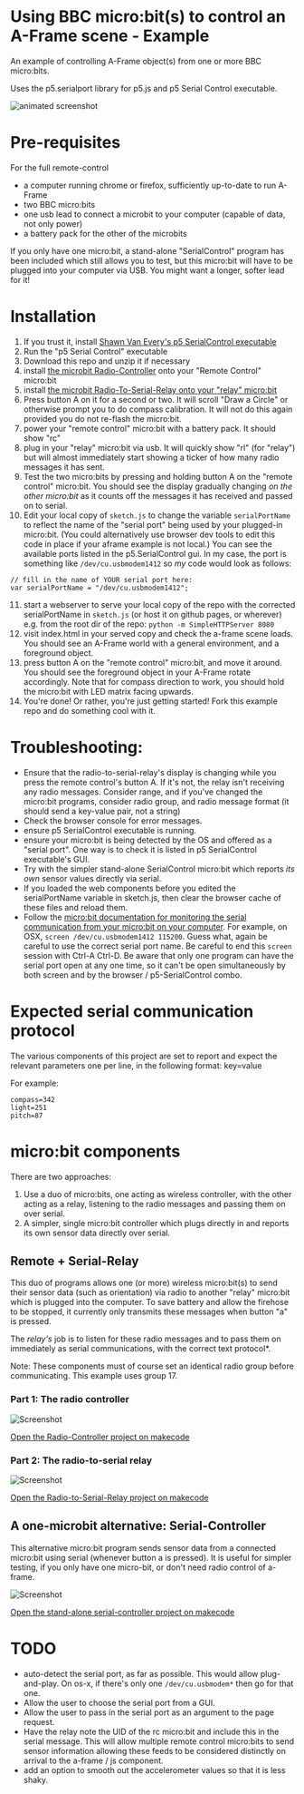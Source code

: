 # Using BBC micro:bit(s) to control an A-Frame scene - Example

An example of controlling A-Frame object(s) from one or more BBC micro:bits.

Uses the p5.serialport library for p5.js and p5 Serial Control executable.

![animated screenshot](docs/screenshots/house-example-anim.gif)

# Pre-requisites

For the full remote-control 
* a computer running chrome or firefox, sufficiently up-to-date to run A-Frame
* two BBC micro:bits
* one usb lead to connect a microbit to your computer (capable of data, not only power)
* a battery pack for the other of the microbits

If you only have one micro:bit, a stand-alone "SerialControl" program has been included which still allows you to test, but this micro:bit will have to be plugged into your computer via USB.  You might want a longer, softer lead for it!

# Installation

1) If you trust it, install [Shawn Van Every's p5 SerialControl executable][p5 serialcontrol link]
2) Run the "p5 Serial Control" executable
3) Download this repo and unzip it if necessary
4) install [the microbit Radio-Controller][microbit-Radio-Controller hex link] onto your "Remote Control" micro:bit
5) install [the microbit Radio-To-Serial-Relay onto your "relay" micro:bit][microbit-Radio-to-Serial-Relay hex link]
6) Press button A on it for a second or two.  It will scroll "Draw a Circle" or otherwise prompt you to do compass calibration.  It will not do this again provided you do not re-flash the micro:bit.
7) power your "remote control" micro:bit with a battery pack.  It should show "rc"
8) plug in your "relay" micro:bit via usb.  It will quickly show "rl" (for "relay") but will almost immediately start showing a ticker of how many radio messages it has sent.
9) Test the two micro:bits by pressing and holding button A on the "remote control" micro:bit.  You should see the display gradually changing *on the other micro:bit* as it counts off the messages it has received and passed on to serial.
10) Edit your local copy of `sketch.js` to change the variable `serialPortName` to reflect the name of the "serial port" being used by your plugged-in micro:bit.  (You could alternatively use browser dev tools to edit this code in place if your aframe example is not local.)
You can see the available ports listed in the p5.SerialControl gui.  In my case, the port is something like `/dev/cu.usbmodem1412` so *my* code would look as follows:
```
// fill in the name of YOUR serial port here:
var serialPortName = "/dev/cu.usbmodem1412";
```
11) start a webserver to serve your local copy of the repo with the corrected serialPortName in `sketch.js` (or host it on github pages, or wherever) e.g. from the root dir of the repo: `python -m SimpleHTTPServer 8080`
12) visit index.html in your served copy and check the a-frame scene loads.  You should see an A-Frame world with a general environment, and a foreground object.
13) press button A on the "remote control" micro:bit, and move it around.  You should see the foreground object in your A-Frame rotate accordingly.  Note that for compass direction to work, you should hold the micro:bit with LED matrix facing upwards.
14) You're done!  Or rather, you're just getting started!  Fork this example repo and do something cool with it.

# Troubleshooting: 

* Ensure that the radio-to-serial-relay's display is changing while you press the remote control's button A.  If it's not, the relay isn't receiving any radio messages.  Consider range, and if you've changed the micro:bit programs, consider radio group, and radio message format (it should send a key-value pair, not a string)
* Check the browser console for error messages.
* ensure p5 SerialControl executable is running.
* ensure your micro:bit is being detected by the OS and offered as a "serial port".  One way is to check it is listed in p5 SerialControl executable's GUI.
* Try with the simpler stand-alone SerialControl micro:bit which reports *its own* sensor values directly via serial.
* If you loaded the web components before you edited the serialPortName variable in sketch.js, then clear the browser cache of these files and reload them.
* Follow the [micro:bit documentation for monitoring the serial communication from your micro:bit on your computer][microbit serial comms link].  For example, on OSX, `screen /dev/cu.usbmodem1412 115200`.  Guess what, again be careful to use the correct serial port name.  Be careful to end this `screen` session with Ctrl-A Ctrl-D.  Be aware that only one program can have the serial port open at any one time, so it can't be open simultaneously by both screen and  by the browser / p5-SerialControl combo.

# Expected serial communication protocol

The various components of this project are set to report and expect the relevant parameters one per line, in the following format: key=value  

For example:

```
compass=342
light=251
pitch=87
```

# micro:bit components

There are two approaches:

1) Use a duo of micro:bits, one acting as wireless controller, with the other acting as a relay, listening to the radio messages and passing them on over serial.
2) A simpler, single micro:bit controller which plugs directly in and reports its own sensor data directly over serial.

## Remote + Serial-Relay

This duo of programs allows one (or more) wireless micro:bit(s) to send their sensor data (such as orientation) via radio to another "relay" micro:bit which is plugged into the computer.  To save battery and allow the firehose to be stopped, it currently only transmits these messages when button "a" is pressed.  

The _relay's_ job is to listen for these radio messages and to pass them on immediately as serial communications, with the correct text protocol*.

Note: These components must of course set an identical radio group before communicating.  This example uses group 17.

### Part 1: The radio controller

![Screenshot](docs/screenshots/microbit-screenshot-Radio-Controller.png "Radio-Controller screenshot")

[Open the Radio-Controller project on makecode][makecode Radio-Controller link]




### Part 2: The radio-to-serial relay

![Screenshot](docs/screenshots/microbit-screenshot-Radio-to-Serial-Relay.png "Radio-to-Serial-Relay screenshot")


[Open the Radio-to-Serial-Relay project on makecode][makecode Radio-to-Serial-Relay link]


## A one-microbit alternative: Serial-Controller

This alternative micro:bit program sends sensor data from a connected micro:bit using serial (whenever button a is pressed).  It is useful for simpler testing, if you only have one micro-bit, or don't need radio control of a-frame.

![Screenshot](docs/screenshots/microbit-screenshot-Serial-Controller.png "Serial-Controller screenshot")

[Open the stand-alone serial-controller project on makecode][makecode serial-controller link]


# TODO

* auto-detect the serial port, as far as possible.  This would allow plug-and-play.  On os-x, if there's only one `/dev/cu.usbmodem*` then go for that one.
* Allow the user to choose the serial port from a GUI.
* Allow the user to pass in the serial port as an argument to the page request.
* Have the relay note the UID of the rc micro:bit and include this in the serial message.  This will allow  multiple remote control micro:bits to send sensor information allowing these feeds to be considered distinctly on arrival to the a-frame / js component.
* add an option to smooth out the accelerometer values so that it is less shaky.

[makecode Radio-Controller link]: https://makecode.microbit.org/_fTuVA3ePuAs4

[makecode Radio-to-Serial-Relay link]: https://makecode.microbit.org/_KbdMiq7jof3X

[makecode serial-controller link]: https://makecode.microbit.org/_dAEJCJEYyV4y

[microbit-Radio-Controller hex link]: microbit_components/hexes/microbit-Radio-Controller.hex

[microbit-Radio-to-Serial-Relay hex link]: microbit_components/hexes/microbit-Radio-to-Serial-Relay.hex

[microbit-Serial-Controller hex link]: microbit_components/hexes/microbit-Serial-Controller.hex

[p5 serialcontrol link]: https://github.com/vanevery/p5.serialcontrol/releases

[microbit serial comms link]: https://www.microbit.co.uk/td/serial-library

[house anim example gif on giphy]: https://giphy.com/gifs/3o6fITs5oKqIrERSQo
